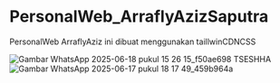 # PersonalWeb_ArraflyAzizSaputra
PersonalWeb ArraflyAziz ini dibuat menggunakan taillwinCDNCSS


![Gambar WhatsApp 2025-06-18 pukul 15 26 15_f50ae698](https://github.com/user-attachments/assets/1018d8ab-fbae-41f1-bb43-25c0528e521b)
TSESHHA 
![Gambar WhatsApp 2025-06-17 pukul 18 17 49_459b964a](https://github.com/user-attachments/assets/97d66951-0671-4c36-a0d4-21b56d95a5cc)
